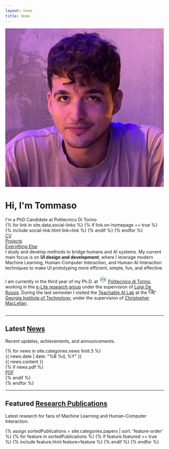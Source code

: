 ```yaml
---
layout: home
title: Home
---
```


<div id="intro-wrapper" class="l-text">
	<div id="intro-title-wrapper">
		<div id="intro-image-wrapper">
			<img id="intro-image" src="/images/portrait.jpeg"></div>
		<div id="intro-title-text-wrapper">
			<h1 id="intro-title">Hi, I'm Tommaso</h1>
			<div id="intro-subtitle">I'm a PhD Candidate at Politecnico Di Torino</div>
			<div id="intro-title-socials">
				{% for link in site.data.social-links %}
					{% if link.on-homepage == true %}
						{% include social-link.html link=link %}
					{% endif %}
				{% endfor %}
			</div>
		</div>
	</div>
	<!-- <hr class="l-middle home-hr"> -->
	<div id="everything-else" class="l-middle">
		<a href="{{ site.url }}/cv"><div><i class="fa fa-portrait icon icon-right-space"></i>CV</div></a>
		<a href="{{ site.url }}/projects"><div><i class="fa fa-shapes icon icon-right-space"></i>Projects</div></a>
		<a href="{{ site.url }}/everything-else"><div><i class="fa fa-list-ul icon icon-right-space"></i>Everything Else</div></a>
	</div>
<div> I study and develop methods to bridge humans and AI systems. My current main focus is on <b>UI design and development</b>, where I leverage modern Machine Learning, Human-Computer Interaction, and Human-AI Interaction techniques to make UI prototyping more efficient, simple, fun, and effective.
	<div style="height: 1rem"></div>
<div>
    I am currently in the third year of my Ph.D. at <img class="intro-logo" style="width: 24px;" src="/images/polito.jpeg"> <a href="https://www.polito.it/"> Politecnico di Torino</a>, working in the <a href="https://elite.polito.it/">e-Lite research group</a> under the supervision of <a href="https://www.polito.it/personale?p=luigi.derussis">Luigi De Russis</a>. During the last semester I visited the <a href="https://tail.cc.gatech.edu/">Teachable AI Lab</a> at the <a href="https://www.gatech.edu/"> <img class="intro-logo" style="width: 24px;" src="/images/gatech.svg"> Georgia Institute of Technology</a>, under the supervision of <a href="https://chrismaclellan.com/">Christopher MacLellan</a>.
</div>
	<div style="height: 1rem"></div>
</div>

<hr class="l-middle home-hr">
<h2 class="feature-title">Latest <a href="{{ site.url }}/news">News</a></h2>

<p class="feature-text">
	Recent updates, achievements, and announcements.
</p>

<div class="news-wrapper l-page">
    {% for news in site.categories.news limit:3 %}
    <div class="news-item">
        <div class="news-content-wrapper">
            <div class="news-date">{{ news.date | date: "%B %d, %Y" }}</div>
            <div class="news-content">{{ news.content }}</div>
        </div>
        {% if news.pdf %}
        <div class="cover-links">
            <span class="pub-misc">
                <a href="{{ news.pdf }}">
                    <i class="fas fa-file-pdf" aria-hidden="true"></i> PDF
                </a>
            </span>
        </div>
        {% endif %}
    </div>
    {% endfor %}
</div>

<hr class="l-middle home-hr">
<h2 class="feature-title">Featured <a href="/cv/#publications">Research Publications</a></h2>

<p class="feature-text">
	Latest research for fans of Machine Learning and Human-Computer Interaction.
</p>

<div class="cover-wrapper cover-wrapper-3-col l-page">
	{% assign sortedPublications = site.categories.papers | sort: 'feature-order' %}
	{% for feature in sortedPublications %}
		{% if feature.featured == true %}
			{% include feature.html feature=feature %}
		{% endif %}
	{% endfor %}
</div>

<br>



